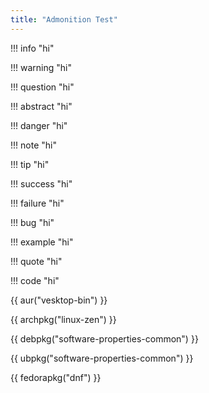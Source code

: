 ```yaml
---
title: "Admonition Test"
---
```


!!! info "hi"

!!! warning "hi"

!!! question "hi"

!!! abstract "hi"

!!! danger "hi"

!!! note "hi"

!!! tip "hi"

!!! success "hi"

!!! failure "hi"

!!! bug "hi"

!!! example "hi"

!!! quote "hi"

!!! code "hi"

{{ aur("vesktop-bin") }}

{{ archpkg("linux-zen") }}

{{ debpkg("software-properties-common") }}

{{ ubpkg("software-properties-common") }}

{{ fedorapkg("dnf") }}
